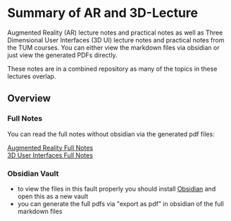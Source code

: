 # Summary of AR and 3D-Lecture
Augmented Reality (AR) lecture notes and practical notes as well as Three Dimensional User Interfaces (3D UI) lecture notes and practical notes from the TUM courses.
You can either view the markdown files via obsidian or just view the generated PDFs directly.

These notes are in a combined repository as many of the topics in these lectures overlap.

## Overview
### Full Notes
You can read the full notes without obsidian via the generated pdf files:  

[Augmented Reality Full Notes](Augmented_Reality_Full.pdf)  
[3D User Interfaces Full Notes](3D_User_Interfaces_Full.pdf)

### Obsidian Vault
- to view the files in this fault properly you should install [Obsidian](https://obsidian.md/) and open this as a new vault
- you can generate the full pdfs via "export as pdf" in obsidian of the full markdown files
